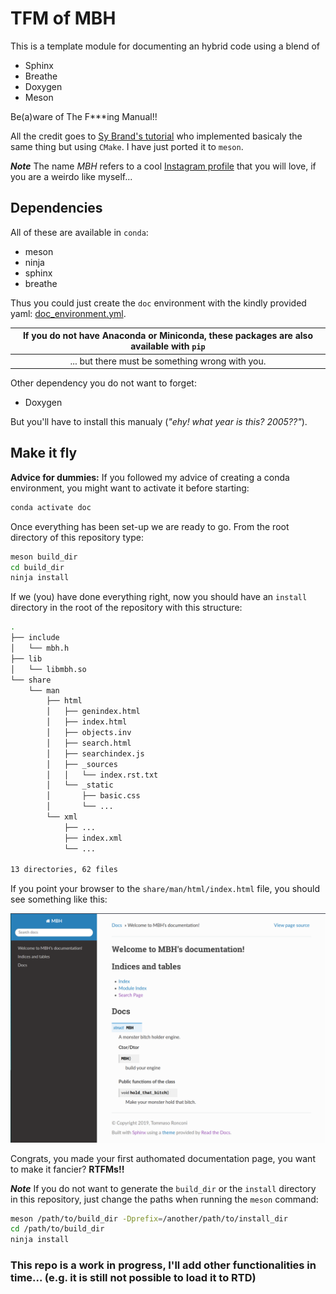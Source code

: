 # TFM of MBH

This is a template module for documenting an hybrid code using a blend of
- Sphinx
- Breathe
- Doxygen
- Meson

Be(a)ware of The F***ing Manual!!

All the credit goes to [Sy Brand's tutorial](https://devblogs.microsoft.com/cppblog/clear-functional-c-documentation-with-sphinx-breathe-doxygen-cmake/) who
implemented basicaly the same thing but using `CMake`. I have just ported it to `meson`.

**_Note_** The name _MBH_ refers to a cool [Instagram profile](https://www.instagram.com/monstersholdingbitches/) that you will love, if you are a weirdo like myself...

## Dependencies

All of these are available in `conda`:
- meson
- ninja
- sphinx
- breathe

Thus you could just create the `doc` environment with the kindly provided yaml: [doc_environment.yml](useful/doc_environment.yml).

| If you do not have Anaconda or Miniconda, these packages are also available with `pip` |
| :------------------------------------------------------------------------------------: |
| ... but there must be something wrong with you.                                        |

Other dependency you do not want to forget:
- Doxygen

But you'll have to install this manualy (_"ehy! what year is this? 2005??"_).

## Make it fly

**Advice for dummies:** If you followed my advice of creating a conda environment, you might want to activate it before starting:
```bash
conda activate doc
```

Once everything has been set-up we are ready to go.
From the root directory of this repository type:
```bash
meson build_dir
cd build_dir
ninja install
```

If we (you) have done everything right, now you should have an `install` directory in the root of the repository with this structure:
```bash
.
├── include
│   └── mbh.h
├── lib
│   └── libmbh.so
└── share
    └── man
        ├── html
        │   ├── genindex.html
        │   ├── index.html
        │   ├── objects.inv
        │   ├── search.html
        │   ├── searchindex.js
        │   ├── _sources
        │   │   └── index.rst.txt
        │   └── _static
        │       ├── basic.css
        │       └── ...
        └── xml
            ├── ...
            ├── index.xml
            └── ...

13 directories, 62 files
```

If you point your browser to the `share/man/html/index.html` file, you should see something like this:

![](useful/doc_page_example.png)

Congrats, you made your first authomated documentation page, you want to make it fancier? **RTFMs!!**

**_Note_** If you do not want to generate the `build_dir` or the `install` directory in this repository, just change the paths when running the `meson` command:
```bash
meson /path/to/build_dir -Dprefix=/another/path/to/install_dir
cd /path/to/build_dir
ninja install
```

### This repo is a work in progress, I'll add other functionalities in time... (e.g. it is still not possible to load it to RTD)